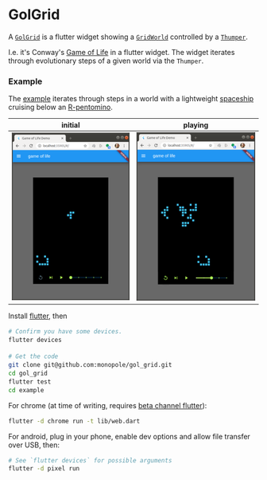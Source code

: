 # GolGrid

A [`GolGrid`] is a flutter widget showing
a [`GridWorld`] controlled by a [`Thumper`].

I.e. it's Conway's [Game of Life] in a flutter widget.
The widget iterates through evolutionary steps of
a given world via the `Thumper`.

### Example

The [example] iterates through steps in
a world with a lightweight [spaceship]
cruising below an [R-pentomino].


| initial                 | playing                 |
| ----------------------- | ----------------------- |
| ![screen shot 1][shot1] | ![screen shot 2][shot2] |

Install [flutter], then

```bash
# Confirm you have some devices.
flutter devices

# Get the code
git clone git@github.com:monopole/gol_grid.git
cd gol_grid
flutter test
cd example
```

For chrome (at time of writing, requires [beta channel flutter]):

```bash
flutter -d chrome run -t lib/web.dart
```

For android, plug in your phone, enable dev options and
allow file transfer over USB, then:

```bash
# See `flutter devices` for possible arguments
flutter -d pixel run
```

[beta channel flutter]: https://flutter.dev/docs/get-started/web
[`GolGrid`]: https://pub.dev/packages/gol_grid
[`GridWorld`]: https://pub.dev/packages/grid_world
[`Thumper`]: https://pub.dev/packages/thumper
[Game of Life]: https://en.wikipedia.org/wiki/Conway%27s_Game_of_Life
[R-pentomino]: https://en.wikipedia.org/wiki/Conway%27s_Game_of_Life#Examples_of_patterns
[spaceship]: https://en.wikipedia.org/wiki/Conway%27s_Game_of_Life#Examples_of_patterns
[example]: ./example/lib/main.dart
[shot1]: ./images/shot1.png
[shot2]: ./images/shot2.png
[flutter]: https://flutter.dev/docs/get-started/install
